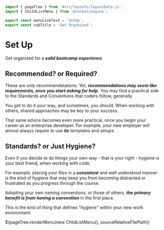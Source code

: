 ```js server

import { pageTree } from '#src/layouts/layoutData.js';
import { ChildListMenu } from '@rocket/engine';

export const menuLinkText = 'SetUp';
export const subTitle = 'Get Organized';
```

# Set Up

Get organized for a _**solid bootcamp experience**_

## Recommended? or Required?

These are only recommendatations. Yet, _**recommendations may seem like requirements, once you start asking for help.**_ You may find a practical side to the Standards and Conventions that coders follow, generally.

You get to do it your way, and sometimes, you should. When working with others, shared approaches may be key to your success.

That same advice becomes even more practical, once you begin your career as an enterprise developer. For example, your new employer will almost always require to use _**its**_ templates and setups.

## Standards? or Just Hygiene?

Even if you decide to do things your own way - that is your right - hygiene is your best friend, when working with code.

For example, placing your files in a _**consistent**_ and well understood manner is the kind of hygiene that may keep you from becoming distracted or frustrated as you progress through the course.

Adopting your own naming conventions, or those of others, _**the primary benefit is from having a convention**_ in the first place.

This is the kind of thing that defines "hygiene" within your new work environment.

<div>${pageTree.renderMenu(new ChildListMenu(), sourceRelativeFilePath)}</div>